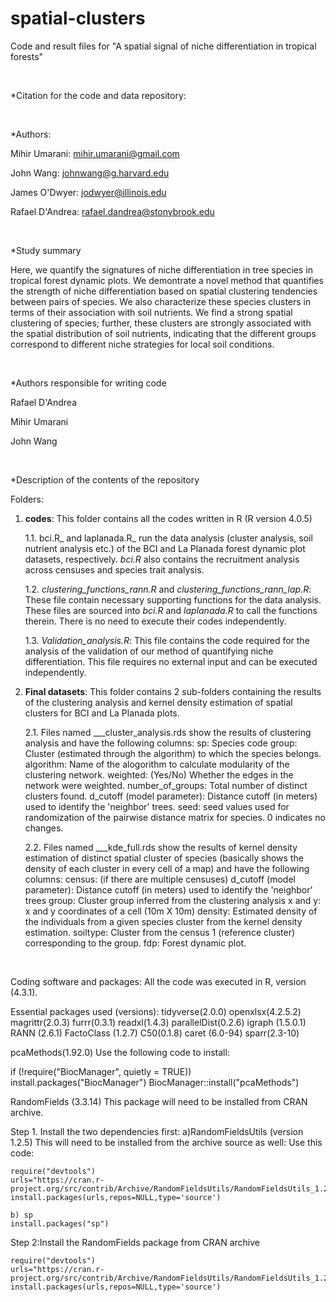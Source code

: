 # spatial-clusters
Code and result files for "A spatial signal of niche differentiation in tropical forests"

<br>

*Citation for the code and data repository:

<br>

*Authors:

Mihir Umarani:   mihir.umarani@gmail.com

John Wang:       johnwang@g.harvard.edu

James O'Dwyer:   jodwyer@illinois.edu

Rafael D'Andrea: rafael.dandrea@stonybrook.edu

<br>

*Study summary


Here, we quantify the signatures of niche differentiation in tree species in tropical forest dynamic plots.
We demontrate a novel method that quantifies the strength of niche differentiation based on spatial 
clustering tendencies between pairs of species. We also characterize these species clusters in terms of their 
association with soil nutrients. We find a strong spatial clustering of species;
further, these clusters are strongly associated with the spatial distribution of soil nutrients, indicating 
that the different groups correspond to different niche strategies for local soil conditions.

<br>

*Authors responsible for writing code

Rafael D'Andrea

Mihir Umarani

John Wang

<br>

*Description of the contents of the repository


Folders: 


1. **codes**: This folder contains all the codes written in R (R version 4.0.5)
   
 	1.1. bci.R_ and laplanada.R_ run the data analysis (cluster analysis, soil nutrient analysis etc.) of the BCI and La Planada
   	   forest dynamic plot datasets, respectively. _bci.R_ also contains the recruitment analysis across censuses and species trait analysis.
   
   	1.2. *clustering_functions_rann.R* and *clustering_functions_rann_lap.R*: These file contain necessary supporting functions for the data analysis. 
	   These files are sourced into _bci.R_ and _laplanada.R_ to call the functions therein. There is no need to execute their codes independently.
   
	1.3. _Validation_analysis.R_: This file contains the code required for the analysis of the validation of our method of quantifying niche differentiation. 
	   This file requires no external input and can be executed independently.

2. **Final datasets**: This folder contains 2 sub-folders containing the results of the clustering analysis and kernel density estimation of spatial clusters for BCI and La Planada plots.
   
	2.1. Files named ___cluster_analysis.rds show the results of clustering analysis and have the following columns:
	   sp: Species code
	   group: Cluster (estimated through the algorithm) to which the species belongs. 
	   algorithm: Name of the alogorithm to calculate modularity of the clustering network.
	   weighted: (Yes/No) Whether the edges in the network were weighted.
	   number_of_groups: Total number of distinct clusters found.
	   d_cutoff (model parameter): Distance cutoff (in meters) used to identify the 'neighbor' trees.
	   seed: seed values used for randomization of the pairwise distance matrix for species. 0 indicates no changes.
   
	2.2. Files named ___kde_full.rds show the results of kernel density estimation of distinct spatial cluster of 
	   species (basically shows the density of each cluster in every cell of a map) and have the following columns:
	   census: (if there are multiple censuses) 
	   d_cutoff (model parameter): Distance cutoff (in meters) used to identify the 'neighbor' trees
	   group: Cluster group inferred from the clustering analysis
	   x and y: x and y coordinates of a cell (10m X 10m)
	   density: Estimated density of the individuals from a given species cluster from the kernel density estimation.
	   soiltype: Cluster from the census 1 (reference cluster) corresponding to the group.
	   fdp: Forest dynamic plot.

<br>

Coding software and packages:
All the code was executed in R, version (4.3.1).

Essential packages used (versions):
tidyverse(2.0.0)
openxlsx(4.2.5.2)
magrittr(2.0.3)
furrr(0.3.1)
readxl(1.4.3)
parallelDist(0.2.6)
igraph (1.5.0.1)
RANN (2.6.1)
FactoClass (1.2.7)
C50(0.1.8)
caret (6.0-94)
sparr(2.3-10)

pcaMethods(1.92.0)
Use the following code to install:

if (!require("BiocManager", quietly = TRUE))
    install.packages("BiocManager")
BiocManager::install("pcaMethods")
		   

RandomFields (3.3.14)
This package will need to be installed from CRAN archive.

Step 1. Install the two dependencies first: 
	a)RandomFieldsUtils (version 1.2.5)
	This will need to be installed from the archive source as well:
	Use this code: 

	require("devtools")
	urls="https://cran.r-project.org/src/contrib/Archive/RandomFieldsUtils/RandomFieldsUtils_1.2.5.tar.gz"
	install.packages(urls,repos=NULL,type='source')

	b) sp
	install.packages("sp")

Step 2:Install the RandomFields package from CRAN archive
	
	require("devtools")
	urls="https://cran.r-project.org/src/contrib/Archive/RandomFieldsUtils/RandomFieldsUtils_1.2.5.tar.gz"
	install.packages(urls,repos=NULL,type='source')